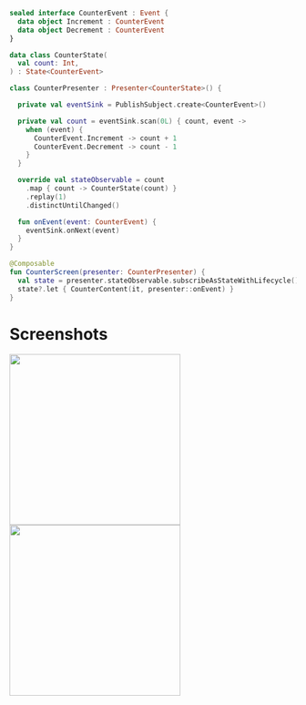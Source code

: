```kotlin
sealed interface CounterEvent : Event {
  data object Increment : CounterEvent
  data object Decrement : CounterEvent
}

data class CounterState(
  val count: Int,
) : State<CounterEvent>

class CounterPresenter : Presenter<CounterState>() {

  private val eventSink = PublishSubject.create<CounterEvent>()

  private val count = eventSink.scan(0L) { count, event ->
    when (event) {
      CounterEvent.Increment -> count + 1
      CounterEvent.Decrement -> count - 1
    }
  }

  override val stateObservable = count
    .map { count -> CounterState(count) }
    .replay(1)
    .distinctUntilChanged()

  fun onEvent(event: CounterEvent) {
    eventSink.onNext(event)
  }
}

@Composable
fun CounterScreen(presenter: CounterPresenter) {
  val state = presenter.stateObservable.subscribeAsStateWithLifecycle()
  state?.let { CounterContent(it, presenter::onEvent) }
}
```

# Screenshots
<img src="https://github.com/user-attachments/assets/ab27a61a-4aee-43bd-aaa7-50d7d9f4a1a6" width=300>
<img src="https://github.com/user-attachments/assets/4673376a-dea0-4df1-a90a-0ffa6bded345" width=300>
